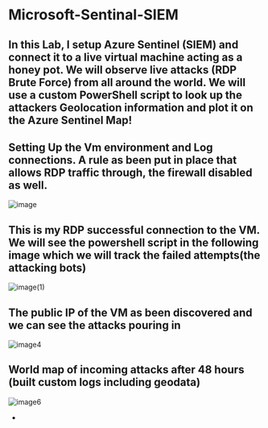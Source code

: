 # Microsoft-Sentinal-SIEM

<h2> In this Lab, I setup Azure Sentinel (SIEM) and connect it to a live virtual machine acting as a honey pot. We will observe live attacks (RDP Brute Force) from all around the world. We will use a custom PowerShell script to look up the attackers Geolocation information and plot it on the Azure Sentinel Map! </h2> 


 <h2>Setting Up the Vm environment and Log connections. A rule as been put in place that allows RDP traffic through, the firewall disabled as well. </h2> 


![image](https://github.com/Applepancakes/Microsoft-Sentinal-SIEM/assets/158091426/fe92a5bf-5c91-485e-be0d-5ca5220dcc90)

 
 

 <h2>This is my RDP successful connection to the VM. We will see the powershell script in the following image which we will track the failed attempts(the attacking bots)</h2> 


![image(1)](https://github.com/Applepancakes/Microsoft-Sentinal-SIEM/assets/158091426/b3b040bd-4d57-4b72-8244-10949c7909c6)



<h2>The public IP of the VM as been discovered and we can see the attacks pouring in </h2> 
 

![image4](https://github.com/Applepancakes/Microsoft-Sentinal-SIEM/assets/158091426/6599d2f1-c4f2-4d8c-9815-ea399de690da)

 


<h2> World map of incoming attacks after 48 hours (built custom logs including geodata)</h2>
 
 
![image6](https://github.com/Applepancakes/Microsoft-Sentinal-SIEM/assets/158091426/9d684f53-facb-40bc-ac39-6eb91d4e02a1)


 

-

